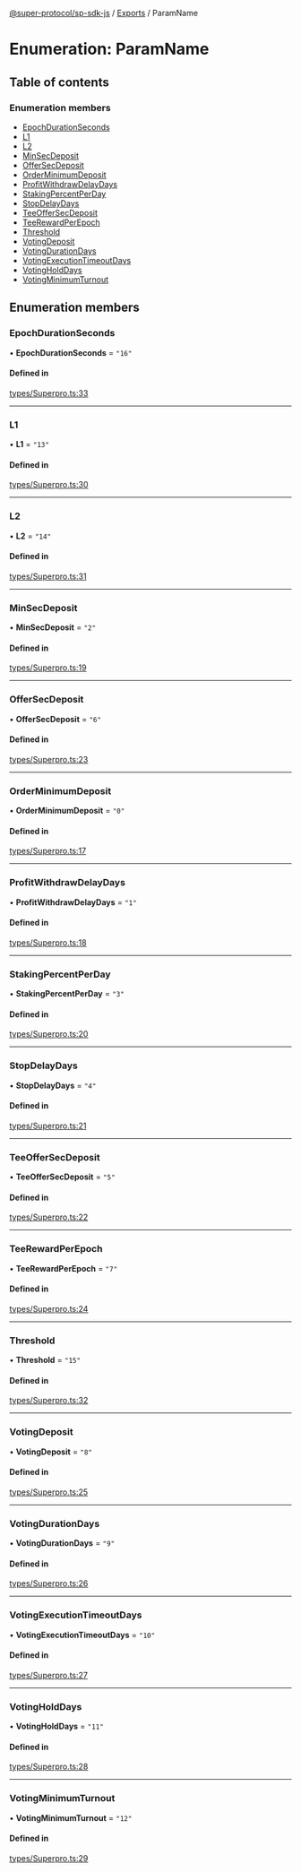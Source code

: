 [@super-protocol/sp-sdk-js](../README.md) / [Exports](../modules.md) / ParamName

# Enumeration: ParamName

## Table of contents

### Enumeration members

- [EpochDurationSeconds](ParamName.md#epochdurationseconds)
- [L1](ParamName.md#l1)
- [L2](ParamName.md#l2)
- [MinSecDeposit](ParamName.md#minsecdeposit)
- [OfferSecDeposit](ParamName.md#offersecdeposit)
- [OrderMinimumDeposit](ParamName.md#orderminimumdeposit)
- [ProfitWithdrawDelayDays](ParamName.md#profitwithdrawdelaydays)
- [StakingPercentPerDay](ParamName.md#stakingpercentperday)
- [StopDelayDays](ParamName.md#stopdelaydays)
- [TeeOfferSecDeposit](ParamName.md#teeoffersecdeposit)
- [TeeRewardPerEpoch](ParamName.md#teerewardperepoch)
- [Threshold](ParamName.md#threshold)
- [VotingDeposit](ParamName.md#votingdeposit)
- [VotingDurationDays](ParamName.md#votingdurationdays)
- [VotingExecutionTimeoutDays](ParamName.md#votingexecutiontimeoutdays)
- [VotingHoldDays](ParamName.md#votingholddays)
- [VotingMinimumTurnout](ParamName.md#votingminimumturnout)

## Enumeration members

### EpochDurationSeconds

• **EpochDurationSeconds** = `"16"`

#### Defined in

[types/Superpro.ts:33](https://github.com/Super-Protocol/sp-sdk-js/blob/44bd851/src/types/Superpro.ts#L33)

___

### L1

• **L1** = `"13"`

#### Defined in

[types/Superpro.ts:30](https://github.com/Super-Protocol/sp-sdk-js/blob/44bd851/src/types/Superpro.ts#L30)

___

### L2

• **L2** = `"14"`

#### Defined in

[types/Superpro.ts:31](https://github.com/Super-Protocol/sp-sdk-js/blob/44bd851/src/types/Superpro.ts#L31)

___

### MinSecDeposit

• **MinSecDeposit** = `"2"`

#### Defined in

[types/Superpro.ts:19](https://github.com/Super-Protocol/sp-sdk-js/blob/44bd851/src/types/Superpro.ts#L19)

___

### OfferSecDeposit

• **OfferSecDeposit** = `"6"`

#### Defined in

[types/Superpro.ts:23](https://github.com/Super-Protocol/sp-sdk-js/blob/44bd851/src/types/Superpro.ts#L23)

___

### OrderMinimumDeposit

• **OrderMinimumDeposit** = `"0"`

#### Defined in

[types/Superpro.ts:17](https://github.com/Super-Protocol/sp-sdk-js/blob/44bd851/src/types/Superpro.ts#L17)

___

### ProfitWithdrawDelayDays

• **ProfitWithdrawDelayDays** = `"1"`

#### Defined in

[types/Superpro.ts:18](https://github.com/Super-Protocol/sp-sdk-js/blob/44bd851/src/types/Superpro.ts#L18)

___

### StakingPercentPerDay

• **StakingPercentPerDay** = `"3"`

#### Defined in

[types/Superpro.ts:20](https://github.com/Super-Protocol/sp-sdk-js/blob/44bd851/src/types/Superpro.ts#L20)

___

### StopDelayDays

• **StopDelayDays** = `"4"`

#### Defined in

[types/Superpro.ts:21](https://github.com/Super-Protocol/sp-sdk-js/blob/44bd851/src/types/Superpro.ts#L21)

___

### TeeOfferSecDeposit

• **TeeOfferSecDeposit** = `"5"`

#### Defined in

[types/Superpro.ts:22](https://github.com/Super-Protocol/sp-sdk-js/blob/44bd851/src/types/Superpro.ts#L22)

___

### TeeRewardPerEpoch

• **TeeRewardPerEpoch** = `"7"`

#### Defined in

[types/Superpro.ts:24](https://github.com/Super-Protocol/sp-sdk-js/blob/44bd851/src/types/Superpro.ts#L24)

___

### Threshold

• **Threshold** = `"15"`

#### Defined in

[types/Superpro.ts:32](https://github.com/Super-Protocol/sp-sdk-js/blob/44bd851/src/types/Superpro.ts#L32)

___

### VotingDeposit

• **VotingDeposit** = `"8"`

#### Defined in

[types/Superpro.ts:25](https://github.com/Super-Protocol/sp-sdk-js/blob/44bd851/src/types/Superpro.ts#L25)

___

### VotingDurationDays

• **VotingDurationDays** = `"9"`

#### Defined in

[types/Superpro.ts:26](https://github.com/Super-Protocol/sp-sdk-js/blob/44bd851/src/types/Superpro.ts#L26)

___

### VotingExecutionTimeoutDays

• **VotingExecutionTimeoutDays** = `"10"`

#### Defined in

[types/Superpro.ts:27](https://github.com/Super-Protocol/sp-sdk-js/blob/44bd851/src/types/Superpro.ts#L27)

___

### VotingHoldDays

• **VotingHoldDays** = `"11"`

#### Defined in

[types/Superpro.ts:28](https://github.com/Super-Protocol/sp-sdk-js/blob/44bd851/src/types/Superpro.ts#L28)

___

### VotingMinimumTurnout

• **VotingMinimumTurnout** = `"12"`

#### Defined in

[types/Superpro.ts:29](https://github.com/Super-Protocol/sp-sdk-js/blob/44bd851/src/types/Superpro.ts#L29)
